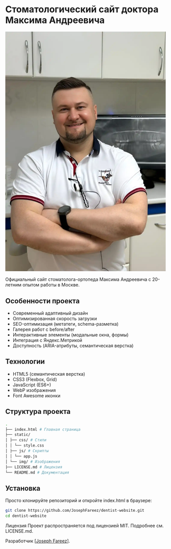 # Стоматологический сайт доктора Максима Андреевича

![Preview](static/img/doctor-main.webp)

Официальный сайт стоматолога-ортопеда Максима Андреевича с 20-летним опытом работы в Москве.

## Особенности проекта

- Современный адаптивный дизайн
- Оптимизированная скорость загрузки
- SEO-оптимизация (метатеги, schema-разметка)
- Галерея работ с before/after
- Интерактивные элементы (модальные окна, формы)
- Интеграция с Яндекс.Метрикой
- Доступность (ARIA-атрибуты, семантическая верстка)

## Технологии

- HTML5 (семантическая верстка)
- CSS3 (Flexbox, Grid)
- JavaScript (ES6+)
- WebP изображения
- Font Awesome иконки

## Структура проекта

```bash
.
├── index.html # Главная страница
├── static/
│ ├── css/ # Стили
│ │ └── style.css
│ ├── js/ # Скрипты
│ │ └── app.js
│ └── img/ # Изображения
├── LICENSE.md # Лицензия
└── README.md # Документация
```


## Установка

Просто клонируйте репозиторий и откройте index.html в браузере:

```bash
git clone https://github.com/JosephFareez/dentist-website.git
cd dentist-website
```
Лицензия
Проект распространяется под лицензией MIT. Подробнее см. LICENSE.md.

Разработчик
[[Joseph Fareez](https://github.com/Joseph861020)].

